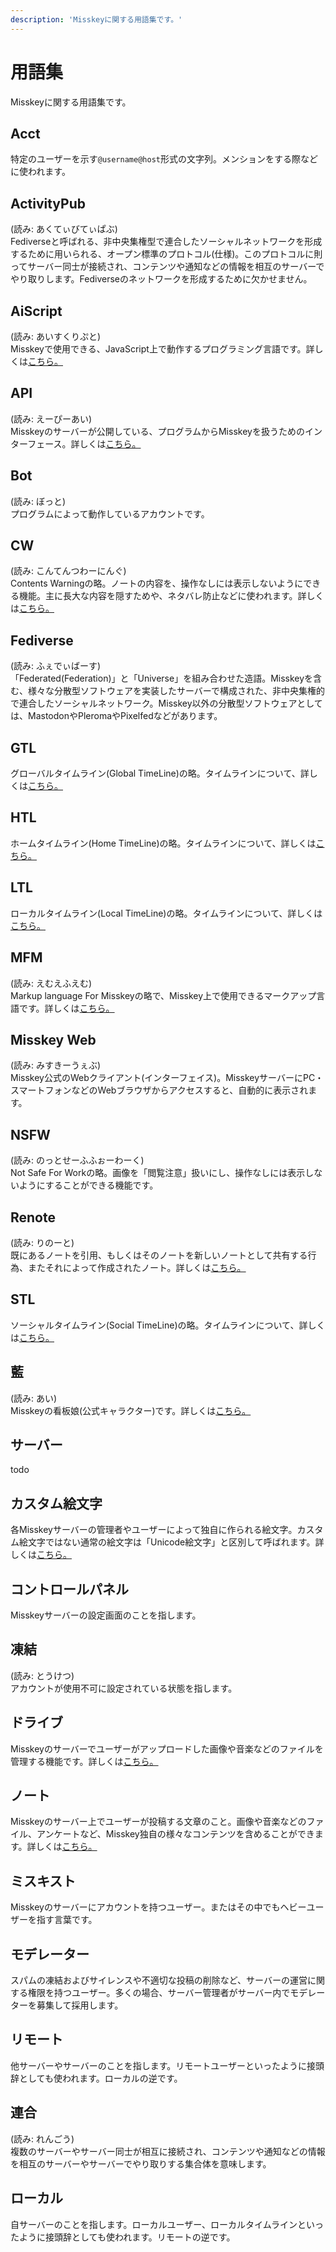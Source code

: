 ```yaml
---
description: 'Misskeyに関する用語集です。'
---
```


# 用語集
Misskeyに関する用語集です。

## Acct
特定のユーザーを示す`@username@host`形式の文字列。メンションをする際などに使われます。

## ActivityPub
(読み: あくてぃびてぃぱぶ)<br>
Fediverseと呼ばれる、非中央集権型で連合したソーシャルネットワークを形成するために用いられる、オープン標準のプロトコル(仕様)。このプロトコルに則ってサーバー同士が接続され、コンテンツや通知などの情報を相互のサーバーでやり取りします。Fediverseのネットワークを形成するために欠かせません。

## AiScript
(読み: あいすくりぷと)<br>
Misskeyで使用できる、JavaScript上で動作するプログラミング言語です。詳しくは[こちら。](../docs/advanced/create-plugin.html#aiscript)

## API
(読み: えーぴーあい)<br>
Misskeyのサーバーが公開している、プログラムからMisskeyを扱うためのインターフェース。詳しくは[こちら。](../docs/api)

## Bot
(読み: ぼっと)<br>
プログラムによって動作しているアカウントです。

## CW
(読み: こんてんつわーにんぐ)<br>
Contents Warningの略。ノートの内容を、操作なしには表示しないようにできる機能。主に長大な内容を隠すためや、ネタバレ防止などに使われます。詳しくは[こちら。](../docs/features/note.html#cw)

## Fediverse
(読み: ふぇでぃばーす)<br>
「Federated(Federation)」と「Universe」を組み合わせた造語。Misskeyを含む、様々な分散型ソフトウェアを実装したサーバーで構成された、非中央集権的で連合したソーシャルネットワーク。Misskey以外の分散型ソフトウェアとしては、MastodonやPleromaやPixelfedなどがあります。

## GTL
グローバルタイムライン(Global TimeLine)の略。タイムラインについて、詳しくは[こちら。](../docs/features/timeline.html)

## HTL
ホームタイムライン(Home TimeLine)の略。タイムラインについて、詳しくは[こちら。](../docs/features/timeline.html)

## LTL
ローカルタイムライン(Local TimeLine)の略。タイムラインについて、詳しくは[こちら。](../docs/features/timeline.html)

## MFM
(読み: えむえふえむ)<br>
Markup language For Misskeyの略で、Misskey上で使用できるマークアップ言語です。詳しくは[こちら。](../docs/features/mfm)

## Misskey Web
(読み: みすきーうぇぶ)<br>
Misskey公式のWebクライアント(インターフェイス)。MisskeyサーバーにPC・スマートフォンなどのWebブラウザからアクセスすると、自動的に表示されます。

## NSFW
(読み: のっとせーふふぉーわーく)<br>
Not Safe For Workの略。画像を「閲覧注意」扱いにし、操作なしには表示しないようにすることができる機能です。

## Renote
(読み: りのーと)<br>
既にあるノートを引用、もしくはそのノートを新しいノートとして共有する行為、またそれによって作成されたノート。詳しくは[こちら。](../docs/features/note.html#renote)

## STL
ソーシャルタイムライン(Social TimeLine)の略。タイムラインについて、詳しくは[こちら。](../docs/features/note.html#%E5%85%AC%E9%96%8B%E7%AF%84%E5%9B%B2)

## 藍
(読み: あい)<br>
Misskeyの看板娘(公式キャラクター)です。詳しくは[こちら。](https://xn--931a.moe/)

## サーバー
todo

## カスタム絵文字
各Misskeyサーバーの管理者やユーザーによって独自に作られる絵文字。カスタム絵文字ではない通常の絵文字は「Unicode絵文字」と区別して呼ばれます。詳しくは[こちら。](../docs/features/custom-emoji)

## コントロールパネル
Misskeyサーバーの設定画面のことを指します。

## 凍結
(読み: とうけつ)<br>
アカウントが使用不可に設定されている状態を指します。

## ドライブ
Misskeyのサーバーでユーザーがアップロードした画像や音楽などのファイルを管理する機能です。詳しくは[こちら。](../docs/features/drive)

## ノート
Misskeyのサーバー上でユーザーが投稿する文章のこと。画像や音楽などのファイル、アンケートなど、Misskey独自の様々なコンテンツを含めることができます。詳しくは[こちら。](../docs/features/note)

## ミスキスト
Misskeyのサーバーにアカウントを持つユーザー。またはその中でもヘビーユーザーを指す言葉です。

## モデレーター
スパムの凍結およびサイレンスや不適切な投稿の削除など、サーバーの運営に関する権限を持つユーザー。多くの場合、サーバー管理者がサーバー内でモデレーターを募集して採用します。

## リモート
他サーバーやサーバーのことを指します。リモートユーザーといったように接頭辞としても使われます。ローカルの逆です。

## 連合
(読み: れんごう)<br>
複数のサーバーやサーバー同士が相互に接続され、コンテンツや通知などの情報を相互のサーバーやサーバーでやり取りする集合体を意味します。

## ローカル
自サーバーのことを指します。ローカルユーザー、ローカルタイムラインといったように接頭辞としても使われます。リモートの逆です。
